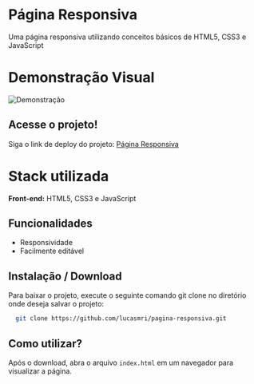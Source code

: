# Página Responsiva
 Uma página responsiva utilizando conceitos básicos de HTML5, CSS3 e JavaScript

# Demonstração Visual
![Demonstração](https://github.com/user-attachments/assets/e8c3fcf0-4a19-4fd9-a257-ea3accb0bd03)

## Acesse o projeto!

Siga o link de deploy do projeto: <a href="https://lucasmri.github.io/pagina-responsiva/" target="_blank">Página Responsiva</a>

# Stack utilizada

**Front-end:** HTML5, CSS3 e JavaScript

## Funcionalidades
- Responsividade
- Facilmente editável

## Instalação / Download
Para baixar o projeto, execute o seguinte comando git clone no diretório onde deseja salvar o projeto:

```bash
  git clone https://github.com/lucasmri/pagina-responsiva.git
```

## Como utilizar?
Após o download, abra o arquivo `index.html` em um navegador para visualizar a página.

